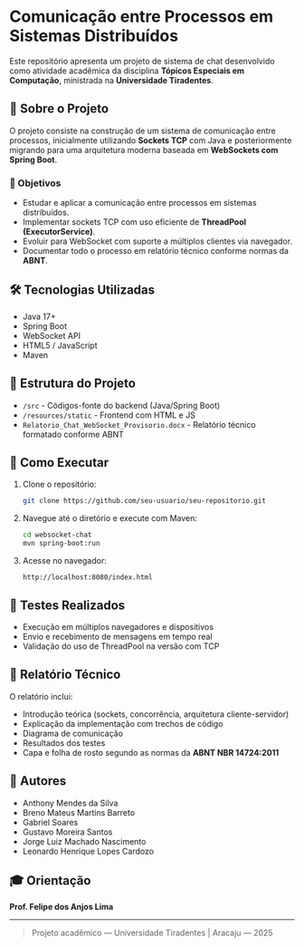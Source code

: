 # Comunicação entre Processos em Sistemas Distribuídos

Este repositório apresenta um projeto de sistema de chat desenvolvido como atividade acadêmica da disciplina **Tópicos Especiais em Computação**, ministrada na **Universidade Tiradentes**.

## 📘 Sobre o Projeto

O projeto consiste na construção de um sistema de comunicação entre processos, inicialmente utilizando **Sockets TCP** com Java e posteriormente migrando para uma arquitetura moderna baseada em **WebSockets com Spring Boot**.

### 🎯 Objetivos
- Estudar e aplicar a comunicação entre processos em sistemas distribuídos.
- Implementar sockets TCP com uso eficiente de **ThreadPool (ExecutorService)**.
- Evoluir para WebSocket com suporte a múltiplos clientes via navegador.
- Documentar todo o processo em relatório técnico conforme normas da **ABNT**.

## 🛠️ Tecnologias Utilizadas

- Java 17+
- Spring Boot
- WebSocket API
- HTML5 / JavaScript
- Maven

## 📁 Estrutura do Projeto

- `/src` - Códigos-fonte do backend (Java/Spring Boot)
- `/resources/static` - Frontend com HTML e JS
- `Relatorio_Chat_WebSocket_Provisorio.docx` - Relatório técnico formatado conforme ABNT

## 🚀 Como Executar

1. Clone o repositório:
   ```bash
   git clone https://github.com/seu-usuario/seu-repositorio.git
   ```

2. Navegue até o diretório e execute com Maven:
   ```bash
   cd websocket-chat
   mvn spring-boot:run
   ```

3. Acesse no navegador:
   ```
   http://localhost:8080/index.html
   ```

## 🧪 Testes Realizados

- Execução em múltiplos navegadores e dispositivos
- Envio e recebimento de mensagens em tempo real
- Validação do uso de ThreadPool na versão com TCP

## 📄 Relatório Técnico

O relatório inclui:
- Introdução teórica (sockets, concorrência, arquitetura cliente-servidor)
- Explicação da implementação com trechos de código
- Diagrama de comunicação
- Resultados dos testes
- Capa e folha de rosto segundo as normas da **ABNT NBR 14724:2011**

## 👥 Autores

- Anthony Mendes da Silva
- Breno Mateus Martins Barreto
- Gabriel Soares
- Gustavo Moreira Santos
- Jorge Luiz Machado Nascimento
- Leonardo Henrique Lopes Cardozo

## 🎓 Orientação

**Prof. Felipe dos Anjos Lima**

---

> Projeto acadêmico — Universidade Tiradentes | Aracaju — 2025
